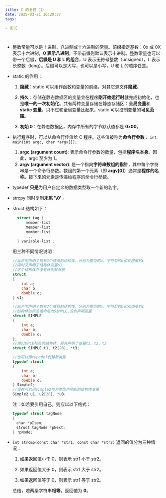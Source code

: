 ```yaml
---
title: C 的复健（1）
date: 2025-03-21 16:29:37
tags:

- 复试

---
```


- 整数常量可以是十进制、八进制或十六进制的常量。前缀指定基数：0x 或 0X 表示十六进制，**0 表示八进制**，不带前缀则默认表示十进制。整数常量也可以带一个后缀，**后缀是 U 和 L 的组合**，U 表示无符号整数（unsigned），L 表示长整数（long）。后缀可以是大写，也可以是小写，U 和 L 的顺序任意。

- static 的作用：
  
  1. **隐藏**：static 可以用作函数和变量的前缀，对其它源文件**隐藏**。
  
  2. **持久**：存储在静态数据区的变量会在程序**刚开始运行时**就完成初始化，也是**唯一的一次初始化**。共有两种变量存储在静态存储区：**全局变量**和 **static 变量**，只不过和全局变量比起来，static 可以控制变量的**可见范围**。
  
  3. **初始 0**：在静态数据区，内存中所有的字节默认值都是 **0x00**。

- 执行程序时，可以从命令行传值给 C 程序。这些值被称为**命令行参数**： `int main(int argc, char *argv[]);`
  
  1. **argc (argument count)**: 表示命令行参数的数量，包括**程序名本身**。因此，argc 至少为 1。
  2. **argv (argument vector)**: 是一个指向**字符串数组的指针**，其中每个字符串是一个命令行参数。数组的第一个元素（即 **argv[0]**）通常是**程序的名称**。接下来的元素是传递给程序的命令行参数。

- typedef **只是**为用户自定义的数据类型取一个新的名字。

- strcpy 同时复制**末尾 '\0'** 。

- struct 结构如下：

  ```c
    struct tag {
        member-list
        member-list
        member-list  
        ...
    } variable-list ;
  ```

  用三种不同情况说明：

  ```c
  //此声明声明了拥有3个成员的结构体，分别为整型的a，字符型的b和双精度的c
  //同时又声明了结构体变量s1
  //这个结构体并没有标明其标签
  struct
  {
      int a;
      char b;
      double c;
  } s1;

  //此声明声明了拥有3个成员的结构体，分别为整型的a，字符型的b和双精度的c
  //结构体的标签被命名为SIMPLE,没有声明变量
  struct SIMPLE
  {
      int a;
      char b;
      double c;
  };
  //用SIMPLE标签的结构体，另外声明了变量t1、t2、t3
  struct SIMPLE t1, t2[20], *t3;

  //也可以用typedef创建新类型
  typedef struct
  {
      int a;
      char b;
      double c;
  } Simple2;
  //现在可以用Simple2作为类型声明新的结构体变量
  Simple2 u1, u2[20], *u3;
  ```

  注：如若要引用自己，则应以以下格式：

  ```c
  typedef struct tagNode
  {
  　char *pItem;
  　struct tagNode *pNext;
  } *pNode;
  ```

- `int strcmp(const char *str1, const char *str2)` 返回的值分为三种情况：
  
  1. 如果返回值小于 0，则表示 str1 小于 str2。
     
  2. 如果返回值大于 0，则表示 str1 大于 str2。
     
  3. 如果返回值等于 0，则表示 str1 等于 str2。
  
  总结，若两条字符串**相等**，返回值为 **0**。
